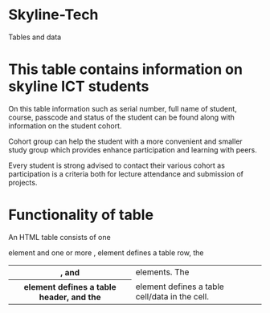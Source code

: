 # Skyline-Tech
Tables and data
# This table contains information on skyline ICT students
On this table information such as serial number, full name of student, course, passcode and status of the student can be found along with information on the student cohort.

Cohort group can help the student with a more convenient and smaller study group which provides enhance participation and learning with peers.


Every student is strong advised to contact their various cohort as participation is a criteria both for lecture attendance and submission of projects.

# Functionality of table

An HTML table consists of one 
<table> element and 
one or more <tr>, <th>, and <td> elements. 
The <tr> element defines a table row, the <th> element defines a table header, and the <td> element defines a table cell/data in the cell.

